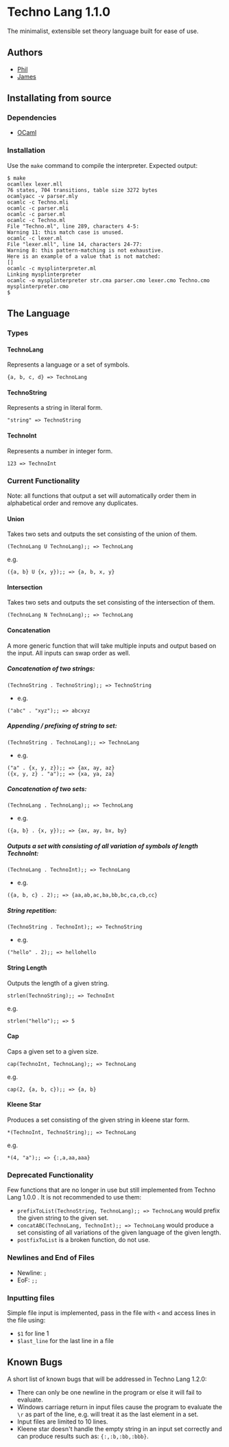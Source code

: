 # Techno Lang 1.1.0
The minimalist, extensible set theory language built for ease of use.
## Authors
- [Phil](https://github.com/philMarius)
- [James](https://github.com/jameslinwood)
## Installating from source
### Dependencies
- [OCaml](http://ocaml.org/)
### Installation
Use the `make` command to compile the interpreter. Expected output:
```
$ make
ocamllex lexer.mll
76 states, 704 transitions, table size 3272 bytes
ocamlyacc -v parser.mly
ocamlc -c Techno.mli
ocamlc -c parser.mli
ocamlc -c parser.ml
ocamlc -c Techno.ml
File "Techno.ml", line 289, characters 4-5:
Warning 11: this match case is unused.
ocamlc -c lexer.ml
File "lexer.mll", line 14, characters 24-77:
Warning 8: this pattern-matching is not exhaustive.
Here is an example of a value that is not matched:
[]
ocamlc -c mysplinterpreter.ml
Linking mysplinterpreter
ocamlc -o mysplinterpreter str.cma parser.cmo lexer.cmo Techno.cmo mysplinterpreter.cmo
$
```
## The Language
### Types
#### TechnoLang
Represents a language or a set of symbols.
```
{a, b, c, d} => TechnoLang
```
#### TechnoString
Represents a string in literal form.
```
"string" => TechnoString
```
#### TechnoInt
Represents a number in integer form.
```
123 => TechnoInt
```
### Current Functionality
Note: all functions that output a set will automatically order them in alphabetical order and remove any duplicates.
#### Union
Takes two sets and outputs the set consisting of the union of them.
```
(TechnoLang U TechnoLang);; => TechnoLang
```
e.g.
```
({a, b} U {x, y});; => {a, b, x, y}
```
#### Intersection
Takes two sets and outputs the set consisting of the intersection of them.
```
(TechnoLang N TechnoLang);; => TechnoLang
```
#### Concatenation
A more generic function that will take multiple inputs and output based on the input. All inputs can swap order as well.
##### Concatenation of two strings:
```
(TechnoString . TechnoString);; => TechnoString
```
  * e.g. 
```
("abc" . "xyz");; => abcxyz
```
##### Appending / prefixing of string to set:
```
(TechnoString . TechnoLang);; => TechnoLang
```
  * e.g. 
```
("a" . {x, y, z});; => {ax, ay, az}
({x, y, z} . "a");; => {xa, ya, za}
```
##### Concatenation of two sets:
```
(TechnoLang . TechnoLang);; => TechnoLang
```
  * e.g. 
```
({a, b} . {x, y});; => {ax, ay, bx, by}
```
##### Outputs a set with consisting of all variation of symbols of length TechnoInt:
```
(TechnoLang . TechnoInt);; => TechnoLang
```
  * e.g. 
```
({a, b, c} . 2);; => {aa,ab,ac,ba,bb,bc,ca,cb,cc}
```
##### String repetition:
```
(TechnoString . TechnoInt);; => TechnoString
```
  * e.g. 
```
("hello" . 2);; => hellohello
```
#### String Length
Outputs the length of a given string.
```
strlen(TechnoString);; => TechnoInt
```
e.g.
```
strlen("hello");; => 5
```
#### Cap
Caps a given set to a given size.
```
cap(TechnoInt, TechnoLang);; => TechnoLang
```
e.g.
```
cap(2, {a, b, c});; => {a, b}
```
#### Kleene Star
Produces a set consisting of the given string in kleene star form.
```
*(TechnoInt, TechnoString);; => TechnoLang
```
e.g.
```
*(4, "a");; => {:,a,aa,aaa}
```
### Deprecated Functionality
Few functions that are no longer in use but still implemented from Techno Lang 1.0.0 . It is not recommended to use them:
- `prefixToList(TechnoString, TechnoLang);; => TechnoLang` would prefix the given string to the given set.
- `concatABC(TechnoLang, TechnoInt);; => TechnoLang` would produce a set consisting of all variations of the given language of the given length.
- `postfixToList` is a broken function, do not use.
### Newlines and End of Files
- Newline: `;`
- EoF: `;;`
### Inputting files
Simple file input is implemented, pass in the file with `<` and access lines in the file using:
- `$1` for line 1
- `$last_line` for the last line in a file
## Known Bugs
A short list of known bugs that will be addressed in Techno Lang 1.2.0:
- There can only be one newline in the program or else it will fail to evaluate.
- Windows carriage return in input files cause the program to evaluate the `\r` as part of the line, e.g. will treat it as the last element in a set.
- Input files are limited to 10 lines.
- Kleene star doesn't handle the empty string in an input set correctly and can produce results such as: `{:,:b,:bb,:bbb}`.